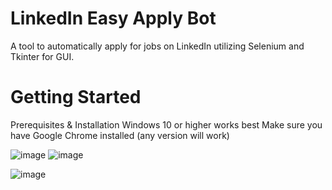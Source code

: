 # LinkedIn Easy Apply Bot

A tool to automatically apply for jobs on LinkedIn utilizing Selenium and Tkinter for GUI.

# Getting Started
Prerequisites & Installation
Windows 10 or higher works best
Make sure you have Google Chrome installed (any version will work)

![image](https://user-images.githubusercontent.com/66499256/172074784-1709f3f5-257e-4518-8c9d-c68dd2453314.png)
![image](https://user-images.githubusercontent.com/66499256/172074744-668d3c77-5c52-4110-a4db-42b388300995.png)

![image](https://user-images.githubusercontent.com/66499256/172074839-17d185c5-e53f-40db-9780-f76c71e2d8e5.png)

